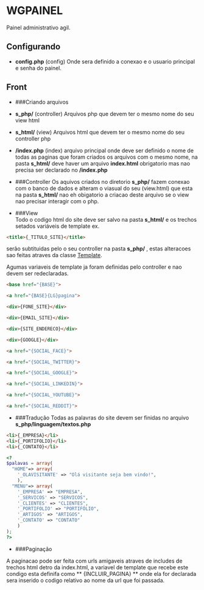 # WGPAINEL
Painel administrativo agil.

## Configurando

* **config.php** (config) Onde sera definido a conexao e o usuario principal e senha do painel.  

## Front
* ###Criando arquivos

* **s_php/** (controller) Arquivos php que devem ter o mesmo nome do seu view html

* **s_html/** (view) Arquivos html que devem ter o mesmo nome do seu controller php

* **/index.php** (index) arquivo principal onde deve ser definido o nome de todas as paginas que foram criados os arquivos com o mesmo nome, na pasta **s_html/** deve haver um arquivo **index.html**  obrigatorio mas nao precisa ser declarado no **/index.php**



* ###Controller
  Os aquivos criados no diretorio **s_php/** fazem conexao com o banco de dados e alteram o viasual do seu (view.html) que esta na pasta **s_html/** nao eh obigatorio a criacao deste arquivo se o view nao precisar interagir com o php.


* ###View  
 Todo o codigo html do site deve ser salvo na pasta **s_html/** e os trechos setados variáveis de template ex.
 ```html
 <title>{_TITULO_SITE}</title>
 ```
 serão subtituidas pelo o seu controller na pasta **s_php/** , estas alteracoes sao feitas atraves da classe [Template](http://raelcunha.com/template.php).

 Agumas variaveis de template ja foram definidas pelo controller e nao devem ser redeclaradas.

 ```html
 <base href="{BASE}">

 <a href="{BASE}{LG}pagina">

 <div>{FONE_SITE}</div>

 <div>{EMAIL_SITE}</div>

 <div>{SITE_ENDERECO}</div>

 <div>{GOOGLE}</div>

 <a href="{SOCIAL_FACE}">

 <a href="{SOCIAL_TWITTER}">

 <a href="{SOCIAL_GOOGLE}">

 <a href="{SOCIAL_LINKEDIN}">

 <a href="{SOCIAL_YOUTUBE}">

 <a href="{SOCIAL_REDDIT}">
 ```


* ###Tradução
 Todas as palavras do site devem ser finidas no arquivo **s_php/linguagem/textos.php**  

 ```html
 <li>{_EMPRESA}</li>
 <li>{_PORTIFOLIO}</li>
 <li>{_CONTATO}</li>
 ```

 ```php
<?
 $palavas = array(
   "HOME"=> array(
     '_OLAVISITANTE' => "Olá visitante seja bem vindo!",
     ),
   "MENU"=> array(
     '_EMPRESA' => "EMPRESA",
     '_SERVICOS' => "SERVICOS",
     '_CLIENTES' => "CLIENTES",
     '_PORTIFOLIO' => "PORTIFÓLIO",
     '_ARTIGOS' => "ARTIGOS",
     '_CONTATO' => "CONTATO"
     )
 );
 ?>
 ```



* ###Paginação

 A paginacao pode ser feita com urls amigaveis atraves de includes de trechos html detro da index.html, a variavel de template que recebe este condigo esta definifa como ** {INCLUIR_PAGINA} ** onde ela for declarada sera inserido o codigo relativo ao nome da url que foi passada.
